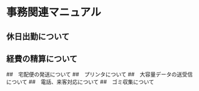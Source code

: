 # 事務関連マニュアル
## 休日出勤について
## 経費の精算について
##　宅配便の発送について
##　プリンタについて
##　大容量データの送受信について
##　電話、来客対応について
##　ゴミ収集について